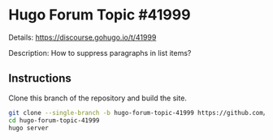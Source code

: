 # Hugo Forum Topic #41999

Details: <https://discourse.gohugo.io/t/41999>

Description: How to suppress paragraphs in list items?

## Instructions

Clone this branch of the repository and build the site.

```bash
git clone --single-branch -b hugo-forum-topic-41999 https://github.com/jmooring/hugo-testing hugo-forum-topic-41999
cd hugo-forum-topic-41999
hugo server
```
